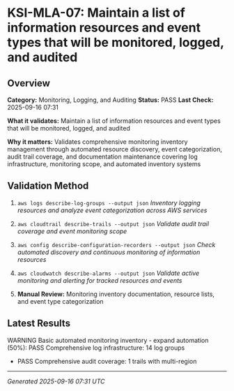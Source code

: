 # KSI-MLA-07: Maintain a list of information resources and event types that will be monitored, logged, and audited

## Overview

**Category:** Monitoring, Logging, and Auditing
**Status:** PASS
**Last Check:** 2025-09-16 07:31

**What it validates:** Maintain a list of information resources and event types that will be monitored, logged, and audited

**Why it matters:** Validates comprehensive monitoring inventory management through automated resource discovery, event categorization, audit trail coverage, and documentation maintenance covering log infrastructure, monitoring scope, and automated inventory systems

## Validation Method

1. `aws logs describe-log-groups --output json`
   *Inventory logging resources and analyze event categorization across AWS services*

2. `aws cloudtrail describe-trails --output json`
   *Validate audit trail coverage and event monitoring scope*

3. `aws config describe-configuration-recorders --output json`
   *Check automated discovery and continuous monitoring of information resources*

4. `aws cloudwatch describe-alarms --output json`
   *Validate active monitoring and alerting for tracked resources and events*

5. **Manual Review:** Monitoring inventory documentation, resource lists, and event type categorization

## Latest Results

WARNING Basic automated monitoring inventory - expand automation (50%): PASS Comprehensive log infrastructure: 14 log groups
- PASS Comprehensive audit coverage: 1 trails with multi-region

---
*Generated 2025-09-16 07:31 UTC*